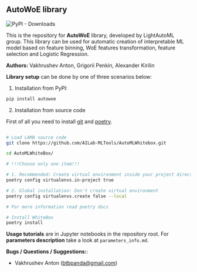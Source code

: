 ## AutoWoE library

![PyPI - Downloads](https://img.shields.io/pypi/dm/autowoe?color=green&label=PyPI%20downloads&logo=pypi&logoColor=orange&style=plastic)


This is the repository for **AutoWoE** library, developed by LightAutoML group. This library can be used for automatic creation of interpretable ML model based on feature binning, WoE features transformation, feature selection and Logistic Regression.

**Authors:** Vakhrushev Anton, Grigorii Penkin, Alexander Kirilin

**Library setup** can be done by one of three scenarios below:

1. Installation from PyPI:
```bash
pip install autowoe
```
2. Installation from source code

First of all you need to install [git](https://git-scm.com/downloads) and [poetry](https://python-poetry.org/docs/#installation).

```bash

# Load LAMA source code
git clone https://github.com/AILab-MLTools/AutoMLWhitebox.git

cd AutoMLWhiteBox/

# !!!Choose only one item!!!

# 1. Recommended: Create virtual environment inside your project directory
poetry config virtualenvs.in-project true

# 2. Global installation: Don't create virtual environment
poetry config virtualenvs.create false --local

# For more information read poetry docs

# Install WhiteBox
poetry install

```


**Usage tutorials** are in Jupyter notebooks in the repository root. For **parameters description** take a look at `parameters_info.md`.

**Bugs / Questions / Suggestions:**:
- Vakhrushev Anton (btbpanda@gmail.com)
